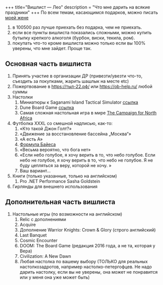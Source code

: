 +++
 title="Вишлист — Лео"
 description = "Что мне дарить на всякие праздники"
+++
По всем темам, касающимся подарков, можно писать [моей жене](mailto:atana@bastilia.ru)

1. в 100500 раз лучше приехать без подарка, чем не приехать.
2. если все пункты вишлиста показались сложными, можно купить бутылку крепкого алкоголя (бурбон, виски, текила, ром).
2. покупать что-то кроме вишлиста можно только если вы 100% уверены, что мне зайдет. Проще так.

## Основная часть вишлиста
1. Принять участие в организации ДР (привезти/увезти что-то, съездить за покупками, жарить шашлык на месте etc)
1. Пожертвование в https://тыл-22.рф/ или https://ob-help.ru/ любой суммы
1. Настолки
    1. Миниатюры к Saganami Island Tactical Simulator [ссылка](https://www.nobleknight.com/Products/Honorverse---Saganami-Island-Tactical-Simulator---Miniatures-1to12000?PageNumber=2&ProductLineId=#pf)
    1. Dune Board Game [ссылка](https://www.gf9games.com/dune/)
    1. Самая сложная настольная игра в мире [The Campaign for North Africa](https://boardgamegeek.com/boardgame/4815/campaign-north-africa)
1. Футболка XXXL со смешной надписью, как-то:
    1. «Кто такой Джон Голт?»
    1. «Движение за восстановление бассейна „Москва“»
    1. «А есть А»
    1. [Формула Байеса](https://ru.wikipedia.org/wiki/%D0%A2%D0%B5%D0%BE%D1%80%D0%B5%D0%BC%D0%B0_%D0%91%D0%B0%D0%B9%D0%B5%D1%81%D0%B0)
    1. «Весьма вероятно, что бога нет»
    1. «Если небо голубое, я хочу верить в то, что небо голубое. Если небо не голубое, я хочу верить в то, что небо не голубое. Я не буду цепляться за веру, которой не хочу. »
    1. Ваш вариант...
1. Книги (только указанные, только на английском)
    1. Pro .NET Performance Sasha Goldstein
1. Гирлянды для внешнего использования

## Дополнительная часть вишлиста
1. Настольные игры (по возможности на английском)
    1. Relic с дополнениями
    1. Acquire
    1. Дополнение Warrior Knights: Crown & Glory (строго английский)
    1. Last Banquet
    1. Cosmic Encounter 
    1. DOOM: The Board Game (редакция 2016 года, а не та, которая у Вера)
    1. Civilization: A New Dawn 
    1. Любая настолка по вашему выбору (ТОЛЬКО для реальных настолкозадротов, например настолко-петергофцев. Не надо дарить настолку, если вы не уверены, она может не понравится или у меня она уже может быть)

